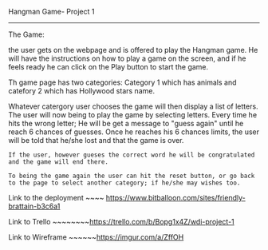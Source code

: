 Hangman Game- Project 1 

---------------------------
The Game:

the user gets on the webpage and is offered to play the Hangman game. He will have the instructions on how to play a game on the screen, and if he feels ready he can click on the Play button to start the game.

Th game page has two categories:
 Category 1 which has animals and
  catefory 2 which has Hollywood stars name.
  
   Whatever catergory user chooses the game will then display a list of letters. The user will now being to play the game by selecting letters. Every time he hits the wrong letter; He will be get a message to "guess again" until he reach 6 chances of guesses. Once he reaches his 6 chances limits, the user will be told that he/she lost and that the game is over. 
    
    If the user, however gueses the correct word he will be congratulated and the game will end there. 

    To being the game again the user can hit the reset button, or go back to the page to select another category; if he/she may wishes too. 




Link to the deployment ~~~~ https://www.bitballoon.com/sites/friendly-brattain-b3c6a1


Link to  Trello ~~~~~~~~https://trello.com/b/Bopg1x4Z/wdi-project-1


Link to Wireframe ~~~~~~https://imgur.com/a/ZffOH



